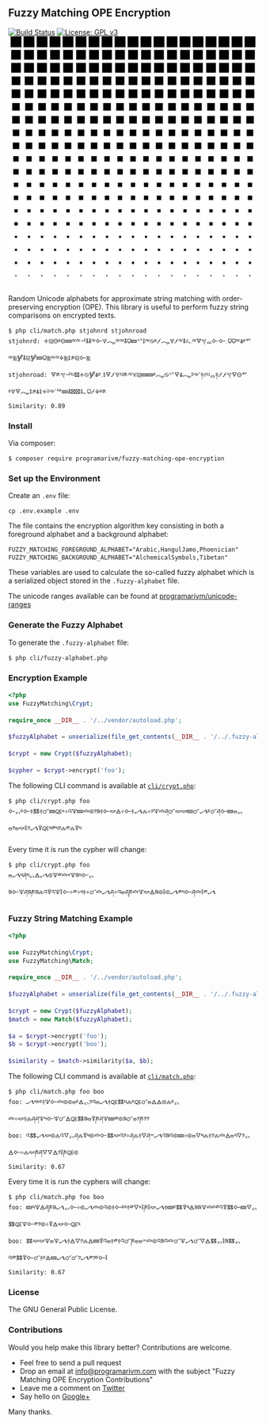 ## Fuzzy Matching OPE Encryption

[![Build Status](https://travis-ci.org/programarivm/fuzzy-matching-ope-encryption.svg?branch=master)](https://travis-ci.org/programarivm/fuzzy-matching-ope-encryption)
[![License: GPL v3](https://img.shields.io/badge/License-GPL%20v3-blue.svg)](https://www.gnu.org/licenses/gpl-3.0)
![Fuzzy Matching OPE Encryption](/resources/square-dot.jpg)

Random Unicode alphabets for approximate string matching with order-preserving encryption (OPE). This library is useful to perform fuzzy string comparisons on encrypted texts.

    $ php cli/match.php stjohnrd stjohnroad
    stjohnrd: 🝊༕🜔࿔🜔🝙ྋྋᅺ🜮🜮ྋ🜙🝧🝇ྋྋ🜮🜷🝙ᄓ🜌ྋ࿊࿔🝡🝇🝧🝡ྋ🜮𐤚؎ྋ🜃𐤒ᆷ🜙🜙؍🜷🜷ྋ🜯࿔ᄞྋ༖🝳🜮༕🝳🝙🜷༖ྋྋ🜍༖🜌༪༕🜙༖
    stjohnroad: 🜃༁𐤒ᅺཔ🝱🝊࿊🝳🜯࿔؍🜌🜃🝡🝧པ༁ྋ🝁༕🝙🝙࿔🝇࿊ᄓ🜃🜯🝇༻༈𐤚པᆷ༈🝡🝡𐤒🜃🜔ᄞ࿔🝧🜃🝇🜌༪🜯🜌🝊༻ᅞ🝙🜮🝱🝱🜌؎🜷🝡🜍࿔༁
    Similarity: 0.89

### Install

Via composer:

    $ composer require programarivm/fuzzy-matching-ope-encryption

### Set up the Environment

Create an `.env` file:

    cp .env.example .env

The file contains the encryption algorithm key consisting in both a foreground alphabet and a background alphabet:

    FUZZY_MATCHING_FOREGROUND_ALPHABET="Arabic,HangulJamo,Phoenician"
    FUZZY_MATCHING_BACKGROUND_ALPHABET="AlchemicalSymbols,Tibetan"

These variables are used to calculate the so-called fuzzy alphabet which is a serialized object stored in the `.fuzzy-alphabet` file.

The unicode ranges available can be found at [programarivm/unicode-ranges](https://github.com/programarivm/unicode-ranges/tree/master/src/Range)

### Generate the Fuzzy Alphabet

To generate the `.fuzzy-alphabet` file:

    $ php cli/fuzzy-alphabet.php

### Encryption Example

```php
<?php
use FuzzyMatching\Crypt;

require_once __DIR__ . '/../vendor/autoload.php';

$fuzzyAlphabet = unserialize(file_get_contents(__DIR__ . '/../.fuzzy-alphabet'));

$crypt = new Crypt($fuzzyAlphabet);

$cypher = $crypt->encrypt('foo');
```

The following CLI command is available at [`cli/crypt.php`](https://github.com/programarivm/fuzzy-matching-ope-encryption/blob/master/cli/crypt.php):

    $ php cli/crypt.php foo
    🜙ᇊ࿔🜙࿈🜓࿈🜜🝙🜀𐤘༓འ🝢🝙🝞࿋༡ཋ࿈🜙🝟🜁༓🜙࿈🝠🝆༓༡🝢🝞ཤ🜜🝟🝟🝙🜜🝠࿔🜜ཤ🜙🝙🜰ᇊ🜰༡🜰🝟🜣༡🝠🜑🜀༥༳༥༡🝆༳🝆🜑༥

Every time it is run the cypher will change:

    $ php cli/crypt.php foo
    🜰🝠༥ཤ༥ᇊ🜁🝠࿋🝢༳🝞𐤘🝢ཋ༥🜙ᇊཋ🜙🝢ཤཋཎཋ🝆འ🜑འ🝢🜣🜙༓༳༓༥࿈༓🜜🝞🝠ཤ༓འ🜰ཤཎ🝞🝢🝟🜁ཋ࿋🜣࿋🝠༳༥🜙ཤ🝞🜣༳🝠

### Fuzzy String Matching Example

```php
<?php

use FuzzyMatching\Crypt;
use FuzzyMatching\Match;

require_once __DIR__ . '/../vendor/autoload.php';

$fuzzyAlphabet = unserialize(file_get_contents(__DIR__ . '/../.fuzzy-alphabet'));

$crypt = new Crypt($fuzzyAlphabet);
$match = new Match($fuzzyAlphabet);

$a = $crypt->encrypt('foo');
$b = $crypt->encrypt('boo');

$similarity = $match->similarity($a, $b);
```

The following CLI command is available at [`cli/match.php`](https://github.com/programarivm/fuzzy-matching-ope-encryption/blob/master/cli/match.php):

    $ php cli/match.php foo boo
    foo: 🝠༥𐤘࿔࿈🝢🜙🝞࿋࿋🜰࿔🜁ᇊ༡འ🜰🝠࿈🜀🜓༥🝆࿔🜀🜜🜰🜁🜁࿋🝆࿔ᇊ🝞༓🝟࿈🝆ཤཤ🝢༥🜙🝢🜜🜁🜀🜓ཋ🜰🜑ཎཤ🝢🝙༳࿋ཋ🜜🜰༡ཎ༡༡
    boo: འ🜓🝠🝟࿋🝆འ🜄ᇊཤ🝆🜑༥࿋🝞🜙🜓🝟འ༡༓ཤ🝆࿈🜄ཤ𐤉🝠འཋའ࿋🝙༓࿋🜰🜄༥🝆࿈༡🝆🝞🜁🜰༥🜄༡ᇊ🜁🜙༓🝆🝟ཎཤ🜄🜄🜁༡🜣ཎ🜀࿋
    Similarity: 0.67

Every time it is run the cyphers will change:

    $ php cli/match.php foo boo
    foo: 🝙༥🝢🜁ཤཎཋ🝠ᇊ🜙༓࿋🝠🝞࿋འ࿋࿈🜙࿔࿔࿈༳🜄𐤘🜣ཎ🜣🝟🝠࿈🝙࿔🜓🜑༥🜁ཋཋ🝢🝞࿔༳འ🜑🜓🜙🝙🜄ᇊ🜓🜀🝢🜙༳༡࿋༓🜑🜁🝟🜙🜀༥
    boo: 🜓🝟🝟🝢🜰🝢🝠࿈🜁🜄༡🝆🜁🝙🜑འ🜰࿈༳࿈འ🜜ཎ🜰🜰𐤉🝞࿋འཋའ🝞🜜🝢🝠🜜🜄🜁🜓ᇊ🜣ཋ🜓ᇊའ༳🜓🜑🜙🜜࿈࿔🜁🝙🝠🜜🜜༡🝠༳༡࿔🜙🜣
    Similarity: 0.67

### License

The GNU General Public License.

### Contributions

Would you help make this library better? Contributions are welcome.

- Feel free to send a pull request
- Drop an email at info@programarivm.com with the subject "Fuzzy Matching OPE Encryption Contributions"
- Leave me a comment on [Twitter](https://twitter.com/programarivm)
- Say hello on [Google+](https://plus.google.com/+Programarivm)

Many thanks.
